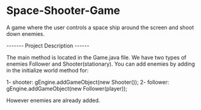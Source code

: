# Space-Shooter-Game
A game where the user controls a space ship around the screen and shoot down enemies.

------- Project Description ------

The main method is located in the Game.java file. We have two types of enemies Follower and Shooter(stationary). You can add enemies by adding in the initialize world method for:

1- shooter: gEngine.addGameObject(new Shooter());
2- follower: gEngine.addGameObject(new Follower(player));

However enemies are already added.
